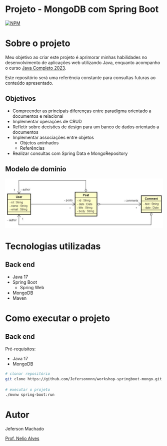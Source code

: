 # Projeto - MongoDB com Spring Boot
[![NPM](https://img.shields.io/npm/l/react)](https://github.com/Jefersonnnn/workshop-springboot3-jpa/blob/main/LICENSE)

# Sobre o projeto

Meu objetivo ao criar este projeto é aprimorar minhas habilidades no desenvolvimento de aplicações web utilizando Java, enquanto acompanho o curso [Java Completo 2023](https://www.udemy.com/course/java-curso-completo/).

Este repositório será uma referência constante para consultas futuras ao conteúdo apresentado.

## Objetivos
- Compreender as principais diferenças entre paradigma orientado a documentos e relacional
- Implementar operações de CRUD
- Refletir sobre decisões de design para um banco de dados orientado a documentos
- Implementar associações entre objetos
  - Objetos aninhados
  - Referências
- Realizar consultas com Spring Data e MongoRepository

## Modelo de domínio
![DomainModel](assets/domainmodel.png)

# Tecnologias utilizadas
## Back end
- Java 17
- Spring Boot
    - Spring Web
- MongoDB
- Maven

# Como executar o projeto

## Back end
Pré-requisitos: 
- Java 17
- MongoDB


```bash
# clonar repositório
git clone https://github.com/Jefersonnnn/workshop-springboot-mongo.git

# executar o projeto
./mvnw spring-boot:run
```

# Autor

Jeferson Machado

[Prof. Nelio Alves](https://devsuperior.com.br/)